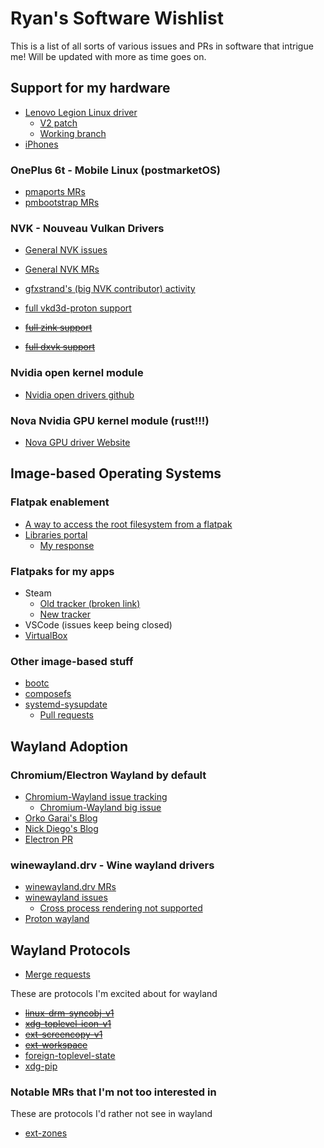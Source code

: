 # Ryan's Software Wishlist

This is a list of all sorts of various issues and PRs in software that intrigue me! Will be updated with more as time goes on.

## Support for my hardware

- [Lenovo Legion Linux driver](https://lore.kernel.org/lkml/20241217230645.15027-1-derekjohn.clark@gmail.com/)
    - [V2 patch](https://lore.kernel.org/lkml/20250102004854.14874-1-derekjohn.clark@gmail.com/)
    - [Working branch](https://github.com/pastaq/linux/tree/pastaq/lenovo-wmi-for-next)
- [iPhones](https://www.phoronix.com/news/Apple-DWI-Backlight-Linux-v4)

### OnePlus 6t - Mobile Linux (postmarketOS)

- [pmaports MRs](https://gitlab.postmarketos.org/postmarketOS/pmaports/-/merge_requests)
- [pmbootstrap MRs](https://gitlab.postmarketos.org/postmarketOS/pmbootstrap/-/merge_requests)

### NVK - Nouveau Vulkan Drivers

- [General NVK issues](https://gitlab.freedesktop.org/mesa/mesa/-/issues/?label_name%5B%5D=NVK)  
- [General NVK MRs](https://gitlab.freedesktop.org/mesa/mesa/-/merge_requests?label_name%5B%5D=NVK)  
- [gfxstrand's (big NVK contributor) activity](https://gitlab.freedesktop.org/gfxstrand)

- [full vkd3d-proton support](https://gitlab.freedesktop.org/mesa/mesa/-/issues/9479)
- ~~[full zink support](https://gitlab.freedesktop.org/mesa/mesa/-/issues/9477)~~
- ~~[full dxvk support](https://gitlab.freedesktop.org/mesa/mesa/-/issues/9478)~~

### Nvidia open kernel module

- [Nvidia open drivers github](https://github.com/NVIDIA/open-gpu-kernel-modules)

### Nova Nvidia GPU kernel module (rust!!!)

- [Nova GPU driver Website](https://rust-for-linux.com/nova-gpu-driver)

## Image-based Operating Systems

### Flatpak enablement

- [A way to access the root filesystem from a flatpak](https://github.com/flatpak/flatpak/pull/6125)
- [Libraries portal](https://github.com/flatpak/xdg-desktop-portal/discussions/1301)
    - [My response](https://github.com/flatpak/xdg-desktop-portal/discussions/1647)

### Flatpaks for my apps

- Steam
    - [Old tracker (broken link)](https://github.com/ValveSoftware/steam-for-linux/issues/4473)
    - [New tracker](https://github.com/ValveSoftware/steam-for-linux/issues/11620)
- VSCode (issues keep being closed)
- [VirtualBox](https://discourse.flathub.org/t/package-virtualbox/4347)

### Other image-based stuff

- [bootc](https://github.com/containers/bootc)
- [composefs](https://github.com/containers/composefs)
- [systemd-sysupdate](https://github.com/systemd/systemd/labels/sysupdate)
    - [Pull requests](https://github.com/systemd/systemd/pulls?q=is%3Aopen+is%3Apr+label%3Asysupdate)

## Wayland Adoption

### Chromium/Electron Wayland by default
- [Chromium-Wayland issue tracking](https://issues.chromium.org/issues?q=componentid:1456988%20status:(open%20%7C%20new%20%7C%20assigned%20%7C%20accepted))
    - [Chromium-Wayland big issue](https://issues.chromium.org/issues/40083534)
- [Orko Garai's Blog](https://garai.ca/)
- [Nick Diego's Blog](https://nickdiego.dev/)
- [Electron PR](https://github.com/electron/electron/pull/35630)

### winewayland.drv - Wine wayland drivers
- [winewayland.drv MRs](https://gitlab.winehq.org/wine/wine/-/merge_requests?scope=all&search=winewayland&sort=updated_desc&state=opened)
- [winewayland issues](https://bugs.winehq.org/buglist.cgi?component=winewayland&order=changeddate%20DESC%2Cbug_status%2Cpriority%2Cassigned_to%2Cbug_id&product=Wine&query_based_on=&query_format=advanced&resolution=---)
    - [Cross process rendering not supported](https://bugs.winehq.org/show_bug.cgi?id=56014#c1)
- [Proton wayland](https://github.com/ValveSoftware/Proton/issues/4638)

## Wayland Protocols

- [Merge requests](https://gitlab.freedesktop.org/wayland/wayland-protocols/-/merge_requests?sort=updated_desc)

These are protocols I'm excited about for wayland

- ~~[linux-drm-syncobj-v1](https://gitlab.freedesktop.org/wayland/wayland-protocols/-/merge_requests/90)~~
- ~~[xdg-toplevel-icon-v1](https://gitlab.freedesktop.org/wayland/wayland-protocols/-/merge_requests/269)~~
- ~~[ext-screencopy-v1](https://gitlab.freedesktop.org/wayland/wayland-protocols/-/merge_requests/124)~~
- ~~[ext-workspace](https://gitlab.freedesktop.org/wayland/wayland-protocols/-/merge_requests/40)~~
- [foreign-toplevel-state](https://gitlab.freedesktop.org/wayland/wayland-protocols/-/merge_requests/196)
- [xdg-pip](https://gitlab.freedesktop.org/wayland/wayland-protocols/-/merge_requests/132)

### Notable MRs that I'm not too interested in

These are protocols I'd rather not see in wayland

- [ext-zones](https://gitlab.freedesktop.org/wayland/wayland-protocols/-/merge_requests/264)
